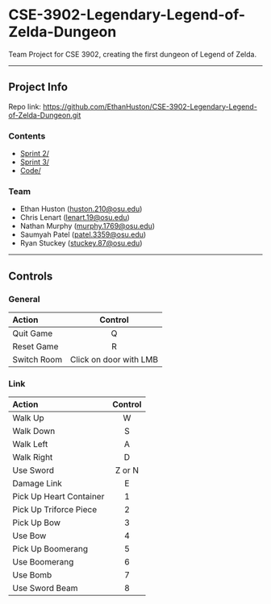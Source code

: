 # CSE-3902-Legendary-Legend-of-Zelda-Dungeon
Team Project for CSE 3902, creating the first dungeon of Legend of Zelda.

---
## Project Info

Repo link: https://github.com/EthanHuston/CSE-3902-Legendary-Legend-of-Zelda-Dungeon.git

### Contents
- [Sprint 2/](docs/sprint2)
- [Sprint 3/](docs/sprint3)
- [Code/](LegendOfZelda)

### Team
- Ethan Huston (huston.210@osu.edu)
- Chris Lenart (lenart.19@osu.edu)
- Nathan Murphy (murphy.1769@osu.edu)
- Saumyah Patel (patel.3359@osu.edu)
- Ryan Stuckey (stuckey.87@osu.edu)

---
## Controls
### General
|Action | Control |
|:-|:-:|
|Quit Game | Q |
|Reset Game | R |
|Switch Room | Click on door with LMB |

### Link
|Action |Control   |
|:-|:-:|
|Walk Up | W |
|Walk Down | S |
|Walk Left | A |
|Walk Right | D |
|Use Sword | Z or N |
|Damage Link | E |
|Pick Up Heart Container | 1 |
|Pick Up Triforce Piece | 2 |
|Pick Up Bow | 3 |
|Use Bow | 4 |
|Pick Up Boomerang | 5 |
|Use Boomerang | 6 |
|Use Bomb | 7 |
|Use Sword Beam | 8 | 

